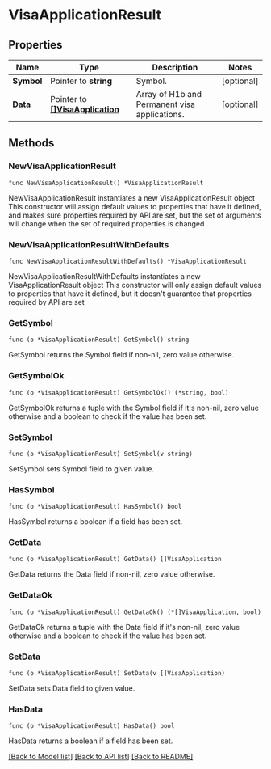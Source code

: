 # VisaApplicationResult

## Properties

Name | Type | Description | Notes
------------ | ------------- | ------------- | -------------
**Symbol** | Pointer to **string** | Symbol. | [optional] 
**Data** | Pointer to [**[]VisaApplication**](VisaApplication.md) | Array of H1b and Permanent visa applications. | [optional] 

## Methods

### NewVisaApplicationResult

`func NewVisaApplicationResult() *VisaApplicationResult`

NewVisaApplicationResult instantiates a new VisaApplicationResult object
This constructor will assign default values to properties that have it defined,
and makes sure properties required by API are set, but the set of arguments
will change when the set of required properties is changed

### NewVisaApplicationResultWithDefaults

`func NewVisaApplicationResultWithDefaults() *VisaApplicationResult`

NewVisaApplicationResultWithDefaults instantiates a new VisaApplicationResult object
This constructor will only assign default values to properties that have it defined,
but it doesn't guarantee that properties required by API are set

### GetSymbol

`func (o *VisaApplicationResult) GetSymbol() string`

GetSymbol returns the Symbol field if non-nil, zero value otherwise.

### GetSymbolOk

`func (o *VisaApplicationResult) GetSymbolOk() (*string, bool)`

GetSymbolOk returns a tuple with the Symbol field if it's non-nil, zero value otherwise
and a boolean to check if the value has been set.

### SetSymbol

`func (o *VisaApplicationResult) SetSymbol(v string)`

SetSymbol sets Symbol field to given value.

### HasSymbol

`func (o *VisaApplicationResult) HasSymbol() bool`

HasSymbol returns a boolean if a field has been set.

### GetData

`func (o *VisaApplicationResult) GetData() []VisaApplication`

GetData returns the Data field if non-nil, zero value otherwise.

### GetDataOk

`func (o *VisaApplicationResult) GetDataOk() (*[]VisaApplication, bool)`

GetDataOk returns a tuple with the Data field if it's non-nil, zero value otherwise
and a boolean to check if the value has been set.

### SetData

`func (o *VisaApplicationResult) SetData(v []VisaApplication)`

SetData sets Data field to given value.

### HasData

`func (o *VisaApplicationResult) HasData() bool`

HasData returns a boolean if a field has been set.


[[Back to Model list]](../README.md#documentation-for-models) [[Back to API list]](../README.md#documentation-for-api-endpoints) [[Back to README]](../README.md)


